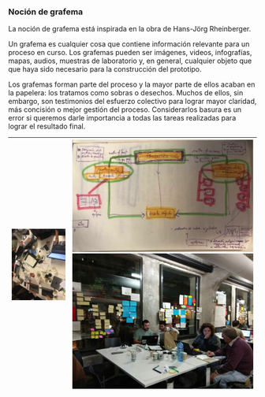 ### **Noción de grafema**

La noción de grafema está inspirada en la obra de Hans-Jörg Rheinberger.

Un grafema es cualquier cosa que contiene información relevante para un proceso en curso. Los grafemas pueden ser imágenes, videos, infografías, mapas, audios, muestras de laboratorio y, en general, cualquier objeto que que haya sido necesario para la construcción del prototipo.

Los grafemas forman parte del proceso y la mayor parte de ellos acaban en la papelera: los tratamos como sobras o desechos. Muchos de ellos, sin embargo, son testimonios del esfuerzo colectivo para lograr mayor claridad, más concisión o mejor gestión del proceso. Considerarlos basura es un error si queremos darle importancia a todas las tareas realizadas para lograr el resultado final.

| ![](/assets/docART_g4.png) | ![](/assets/docART_g2.png)![](/assets/photo_2017-11-21_17-13-58.jpg) |
| :--- | :--- |




